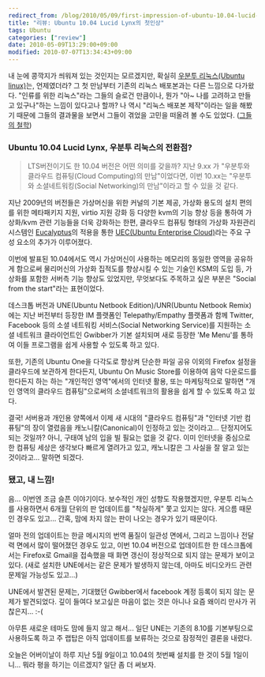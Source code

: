 ```yaml
---
redirect_from: /blog/2010/05/09/first-impression-of-ubuntu-10.04-lucid-lynx/
title: "리뷰: Ubuntu 10.04 Lucid Lynx의 첫인상"
tags: Ubuntu
categories: ["review"]
date: 2010-05-09T13:29:00+09:00
modified: 2010-07-07T13:34:43+09:00
---
```


내 눈에 콩깍지가 씌워져 있는 것인지는 모르겠지만, 확실히
[우분투 리눅스(Ubuntu linux)](http://www.ubuntu.com/ "Ubuntu Home")는,
언제였더라? 그 첫 만남부터 기존의 리눅스 배포본과는 다른 느낌으로 다가왔다.
"인류를 위한 리눅스"라는 그들의 슬로건 만큼이나, 뭔가 "아~ 나를 고려하고
만들고 있구나"하는 느낌이 있다고나 할까? 나 역시 "리눅스 배포본 제작"이라는
일을 해봤기 때문에 그들의 결과물을 보면서 그들이 겪었을 고민을 떠올려 볼
수도 있었다.
([그들의 철학](http://www.ubuntu.com/community/ubuntustory/philosophy "Philosiphy | Ubuntu"))

### Ubuntu 10.04 Lucid Lynx, 우분투 리눅스의 전환점?

> LTS버전이기도 한 10.04 버전은 어떤 의미를 갖을까? 지난 9.xx 가 "우분투와
> 클라우드 컴퓨팅(Cloud Computing)의 만남"이었다면, 이번 10.xx는 "우분투와
> 소셜네트워킹(Social Networking)의 만남"이라고 할 수 있을 것 같다.

지난 2009년의 버전들은 가상머신을 위한 커널의 기본 제공, 가상화 용도의
설치 편의를 위한 메타패키지 지원, virtio 지원 강화 등 다양한 kvm의 기능
향상 등을 통하여 가상화/kvm 관련 기능들을 더욱 강화하는 한편, 클라우드
컴퓨팅 형태의 가상화 자원관리 시스템인
[Eucalyptus](http://www.eucalyptus.com/ "Eucalyptus Home")의 적용을 통한
[UEC(Ubuntu Enterprise Cloud)](http://www.ubuntu.com/cloud/private)라는
주요 구성 요소의 추가가 이루어졌다.

이번에 발표된 10.04에서도 역시 가상머신이 사용하는 메모리의 동일한 영역을
공유하게 함으로써 물리머신의 가상화 집적도를 향상시킬 수 있는 기술인 KSM의
도입 등, 가상화를 포함한 서버측 기능 향상도 있었지만, 무엇보다도 주목하고
싶은 부분은 "Social from the start"라는 표현이었다.

데스크톱 버전과 UNE(Ubuntu Netbook Edition)/UNR(Ubuntu Netbook Remix)에는
지난 버전부터 등장한 IM 플랫폼인 Telepathy/Empathy 플랫폼과 함께 Twitter,
Facebook 등의 소셜 네트워킹 서비스(Social Networking Service)를 지원하는
소셜 네트워크 클라이언트인 Gwibber가 기본 설치되며 새로 등장한 'Me Menu'를
통하여 이들 프로그램을 쉽게 사용할 수 있도록 하고 있다.

또한, 기존의 Ubuntu One을 다각도로 향상켜 단순한 파일 공유 이외의 Firefox
설정을 클라우드에 보관하게 한다든지, Ubuntu On Music Store를 이용하여
음악 다운로드를 한다든지 하는 하는 "개인적인 영역"에서의 인터넷 활용,
또는 마케팅적으로 말하면 "개인 영역의 클라우드 컴퓨팅"으로써의
소셜네트워크의 활용을 쉽게 할 수 있도록 하고 있다.

결국! 서버용과 개인용 양쪽에서 이제 새 시대의 "클라우드 컴퓨팅"과 "인터넷
기반 컴퓨팅"의 장이 열렸음을 캐노니칼(Canonical)이 인정하고 있는 것이라고...
단정지어도 되는 것일까? 아니, 구태여 남의 입을 빌 필요는 없을 것 같다.
이미 인터넷을 중심으로 한 컴퓨팅 세상은 생각보다 빠르게 열려가고 있고,
캐노니칼은 그 사실을 잘 알고 있는 것이라고... 말하면 되겠다.


### 됐고, 내 느낌!

음... 이번엔 조금 슬픈 이야기이다. 보수적인 개인 성향도 작용했겠지만,
우분투 리눅스를 사용하면서 6개월 단위의 판 업데이트를 "착실하게" 쫓고
있지는 않다. 게으름 때문인 경우도 있고... 간혹, 맘에 차지 않는 판이
나오는 경우가 있기 때문이다.

얼마 전의 업데이트는 한글 메시지의 번역 품질이 일관성 면에서, 그리고
느낌이나 전달력 면에서 많이 떨어졌던 경우도 있고, 이번 10.04 버전으로
업데이트한 한 데스크톱에서는 Firefox로 Gmail을 접속했을 때 화면 갱신이
정상적으로 되지 않는 문제가 보이고 있다. (새로 설치한 UNE에서는 같은
문제가 발생하지 않는데, 아마도 비디오카드 관련 문제일 가능성도 있고...)

UNE에서 발견된 문제는, 기대했던 Gwibber에서 facebook 계정 등록이 되지
않는 문제가 발견되었다. 깊이 들여다 보고싶은 마음이 없는 것은 아니나
요즘 왜이리 만사가 귀찮은지... :-(

아무튼 새로운 테마도 맘에 들지 않고 해서... 일단 UNE는 기존의 8.10를
기본부팅으로 사용하도록 하고 주 랩탑은 아직 업데이트를 보류하는 것으로
잠정적인 결론을 내렸다.


오늘은 어버이날이 하루 지난 5월 9일이고 10.04의 첫번째 설치를 한 것이
5월 1일이니... 뭐라 평을 하기는 이르겠지? 일단 좀 더 써보자.

